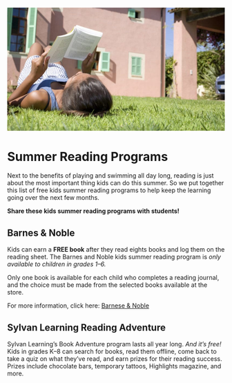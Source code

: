 ![Summer Reading](summer_reading.jpg)

# Summer Reading Programs

Next to the benefits of playing and swimming all day long, 
reading is just about the most important thing kids can do this summer. 
So we put together this list of free kids summer reading programs 
to help keep the learning going over the next few months. 

**Share these kids summer reading programs with students!**

## Barnes & Noble

Kids can earn a **FREE book** after they read eights books and log 
them on the reading sheet. The Barnes and Noble kids summer reading 
program is _only available to children in grades 1–6._ 

Only one book is available for each child who completes a reading journal, 
and the choice must be made from the selected books available at the store.

For more information, click here: [Barnese & Noble](https://www.barnesandnoble.com/h/summer-reading)

## Sylvan Learning Reading Adventure

Sylvan Learning’s Book Adventure program lasts all year long. 
_And it’s free!_ Kids in grades K–8 can search for books, read them offline, 
come back to take a quiz on what they’ve read, and earn prizes for their 
reading success. Prizes include chocolate bars, temporary tattoos, 
Highlights magazine, and more.
